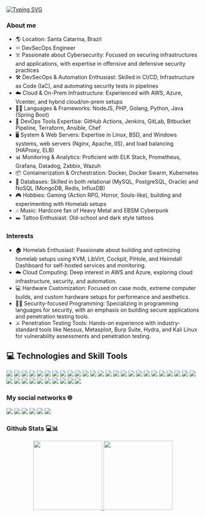 [![Typing SVG](https://readme-typing-svg.herokuapp.com/?color=00bfbf&size=35&center=true&vCenter=true&width=1000&lines=WARNNING!!!,+DevSecOps+Zone!;Where+Code+Meets+Security;Hi+my+name+is+Thor+Rachaus;I+am+from+Santa+Catarina,+Brazil;Welcome+to+my+profile)](https://git.io/typing-svg)


### About me 

- 🌎 Location: Santa Catarina, Brazil
- ♾️ DevSecOps Engineer
- ☠️ Passionate about Cybersecurity: Focused on securing infrastructures and applications, with expertise in offensive and defensive security practices
- 🛠️ DevSecOps & Automation Enthusiast: Skilled in CI/CD, Infrastructure as Code (IaC), and automating security tests in pipelines
- ☁️ Cloud & On-Prem Infrastructure: Experienced with AWS, Azure, Vcenter, and hybrid cloud/on-prem setups
- 🧑‍💻 Languages & Frameworks: NodeJS, PHP, Golang, Python, Java (Spring Boot)
- 🔧 DevOps Tools Expertise: GitHub Actions, Jenkins, GitLab, Bitbucket Pipeline, Terraform, Ansible, Chef
- 🖥️ System & Web Servers: Expertise in Linux, BSD, and Windows systems, web servers (Nginx, Apache, IIS), and load balancing (HAProxy, ELB)
- 📊 Monitoring & Analytics: Proficient with ELK Stack, Prometheus, Grafana, Datadog, Zabbix, Wazuh
- 📦 Containerization & Orchestration: Docker, Docker Swarm, Kubernetes
- 💽 Databases: Skilled in both relational (MySQL, PostgreSQL, Oracle) and NoSQL (MongoDB, Redis, InfluxDB)
- 🎮 Hobbies: Gaming (Action RPG, Horror, Souls-like), building and experimenting with Homelab setups
- 🎶 Music: Hardcore fan of Heavy Metal and EBSM Cyberpunk
- ✒️ Tattoo Enthusiast: Old-school and dark style tattoos



### Interests
- 🏠 Homelab Enthusiast: Passionate about building and optimizing homelab setups using KVM, LibVirt, Cockpit, PiHole, and Heimdall Dashboard for self-hosted services and monitoring.
- ☁️ Cloud Computing: Deep interest in AWS and Azure, exploring cloud infrastructure, security, and automation.
- 💻 Hardware Customization: Focused on case mods, extreme computer builds, and custom hardware setups for performance and aesthetics.
- 🧑‍💻 Security-focused Programming: Specializing in programming languages for security, with an emphasis on building secure applications and penetration testing tools.
- ⚔️ Penetration Testing Tools: Hands-on experience with industry-standard tools like Nessus, Metasploit, Burp Suite, Hydra, and Kali Linux for vulnerability assessments and penetration testing.

## 💻 Technologies and Skill Tools

![](https://img.shields.io/badge/.NET-512BD4?style=for-the-badge&logo=dotnet&logoColor=white) ![](https://img.shields.io/badge/Ansible-000000?style=for-the-badge&logo=ansible&logoColor=white) ![](https://img.shields.io/badge/Angular-DD0031?style=for-the-badge&logo=angular&logoColor=white) ![](https://img.shields.io/badge/Apache-D22128?style=for-the-badge&logo=Apache&logoColor=white) ![](https://img.shields.io/badge/Chocolatey-80B5E3?style=for-the-badge&logo=chocolatey&logoColor=fff) ![](https://img.shields.io/badge/Cloudflare-F38020?style=for-the-badge&logo=Cloudflare&logoColor=white) ![](https://img.shields.io/badge/Composer-885630?style=for-the-badge&logo=Composer&logoColor=white) ![](https://img.shields.io/badge/conda-342B029.svg?&style=for-the-badge&logo=anaconda&logoColor=white) ![](https://img.shields.io/badge/Docker-2CA5E0?style=for-the-badge&logo=docker&logoColor=white) ![](https://img.shields.io/badge/Elastic_Search-005571?style=for-the-badge&logo=elasticsearch&logoColor=white) ![](https://img.shields.io/badge/Express%20js-000000?style=for-the-badge&logo=express&logoColor=white) ![](https://img.shields.io/badge/GitHub_Actions-2088FF?style=for-the-badge&logo=github-actions&logoColor=white) ![](https://img.shields.io/badge/Helm-0F1689?style=for-the-badge&logo=Helm&labelColor=0F1689) ![](https://img.shields.io/badge/InfluxDB-22ADF6?style=for-the-badge&logo=InfluxDB&logoColor=white)
![](https://img.shields.io/badge/Jenkins-49728B?style=for-the-badge&logo=jenkins&logoColor=white) ![](https://img.shields.io/badge/Kubernetes-3069DE?style=for-the-badge&logo=kubernetes&logoColor=white) ![](https://img.shields.io/badge/Laravel-FF2D20?style=for-the-badge&logo=laravel&logoColor=white) ![](https://img.shields.io/badge/microsoft%20azure-0089D6?style=for-the-badge&logo=microsoft-azure&logoColor=white) ![](https://img.shields.io/badge/MongoDB-4EA94B?style=for-the-badge&logo=mongodb&logoColor=white) ![](https://img.shields.io/badge/MySQL-005C84?style=for-the-badge&logo=mysql&logoColor=white) ![](https://img.shields.io/badge/Nginx-009639?style=for-the-badge&logo=nginx&logoColor=white) ![](https://img.shields.io/badge/Node%20js-339933?style=for-the-badge&logo=nodedotjs&logoColor=white) ![](https://img.shields.io/badge/OpenJDK-ED8B00?style=for-the-badge&logo=openjdk&logoColor=white) ![](https://img.shields.io/badge/Oracle-F80000?style=for-the-badge&logo=oracle&logoColor=black) ![](https://img.shields.io/badge/PostgreSQL-316192?style=for-the-badge&logo=postgresql&logoColor=white) ![](https://img.shields.io/badge/Pulumi-8A3391?style=for-the-badge&logo=pulumi&logoColor=white) ![](https://img.shields.io/badge/redis-%23DD0031.svg?&style=for-the-badge&logo=redis&logoColor=white) ![](https://img.shields.io/badge/Rancher-0075A8?style=for-the-badge&logo=rancher&logoColor=white) ![](https://img.shields.io/badge/Selenium-43B02A?style=for-the-badge&logo=Selenium&logoColor=white) ![](https://img.shields.io/badge/Socket.io-010101?&style=for-the-badge&logo=Socket.io&logoColor=white) ![](https://img.shields.io/badge/Sonar%20cloud-F3702A?style=for-the-badge&logo=sonarcloud&logoColor=white) ![](https://img.shields.io/badge/Symfony-000000?style=for-the-badge&logo=Symfony&logoColor=white) ![](https://img.shields.io/badge/Terraform-7B42BC?style=for-the-badge&logo=terraform&logoColor=white) ![](https://img.shields.io/badge/Vercel-000000?style=for-the-badge&logo=vercel&logoColor=white) ![](https://img.shields.io/badge/Yarn-2C8EBB?style=for-the-badge&logo=yarn&logoColor=white)

### My social networks 🌐

<div>
    <a href="https://instagram.com/thorhexsec" target="_blank"><img src="https://img.shields.io/badge/-Instagram-%23E4405F?style=for-the-badge&logo=instagram&logoColor=white" target="_blank"></a> 
    <a href="https://www.twitch.tv/hexsec" target="_blank"><img src="https://img.shields.io/badge/Twitch-9146FF?style=for-the-badge&logo=twitch&logoColor=white" target="_blank"></a>
    <a href="https://www.youtube.com/channel/UCdNHFLRLDsFQw7ZOXz6gk9w" target="_blank"><img src="https://img.shields.io/badge/YouTube-FF0000?style=for-the-badge&logo=youtube&logoColor=white" target="_blank"></a>
    <a href="https://linkedin.com/in/thorhexsec" target="_blank"><img src="https://img.shields.io/badge/-LinkedIn-%230077B5?style=for-the-badge&logo=linkedin&logoColor=white" target="_blank"></a> 
    <a href = "mailto:thorhexsec@gmail.com"><img src="https://img.shields.io/badge/-Gmail-%23333?style=for-the-badge&logo=gmail&logoColor=white" target="_blank"></a>
    <a href="https://www.youtube.com/channel/UCdNHFLRLDsFQw7ZOXz6gk9w" target="_blank"><img src="https://img.shields.io/badge/Xbox-107C10?style=for-the-badge&logo=xbox&logoColor=white" target="_blank"></a>
</div>


### Github Stats 💻📊

<div align="center">
  <a href="https://github.com/thorhexsec">
  <img height="180em" src="https://github-readme-stats.vercel.app/api?username=thorhexsec&show_icons=true&theme=dracula&include_all_commits=true&count_private=true"/>
  <img height="180em" src="https://github-readme-stats.vercel.app/api/top-langs/?username=thorhexsec&layout=compact&langs_count=7&theme=dracula"/>
</div>

